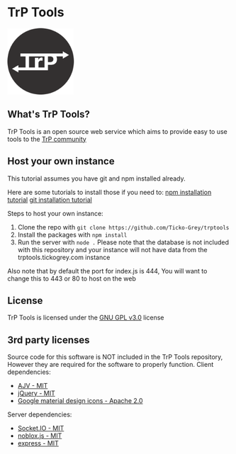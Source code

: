 # TrP Tools
<img src="https://raw.githubusercontent.com/Ticko-Grey/trptools/master/Content/SiteContent/icon.png" alt="drawing" width="150"/>

## What's TrP Tools?
TrP Tools is an open source web service which aims to provide easy to use tools to the [TrP community](https://www.roblox.com/groups/4572671/Trolleybuses-Fan-Group)
## Host your own instance
This tutorial assumes you have git and npm installed already. 

Here are some tutorials to install those if you need to:
[npm installation tutorial](https://docs.npmjs.com/downloading-and-installing-node-js-and-npm)
[git installation tutorial](https://git-scm.com/book/en/v2/Getting-Started-Installing-Git) 

Steps to host your own instance:
1) Clone the repo with ``git clone https://github.com/Ticko-Grey/trptools``
2) Install the packages with ``npm install``
3) Run the server with ``node .``
Please note that the database is not included with this repository and your instance will not have data from the trptools.tickogrey.com instance

Also note that by default the port for index.js is 444, You will want to change this to 443 or 80 to host on the web
## License
TrP Tools is licensed under the [GNU GPL v3.0](https://choosealicense.com/licenses/gpl-3.0/) license
## 3rd party licenses
Source code for this software is NOT included in the TrP Tools repository, However they are required for the software to properly function.
Client dependencies:
- [AJV - MIT](https://ajv.js.org/license.html)
- [jQuery - MIT](https://jquery.com/license/)
- [Google material design icons - Apache 2.0](https://github.com/google/material-design-icons/blob/master/LICENSE)

Server dependencies:
- [Socket.IO - MIT](https://github.com/socketio/socket.io/blob/main/LICENSE)
- [noblox.js - MIT](https://github.com/noblox/noblox.js/blob/master/LICENSE)
- [express - MIT](https://github.com/expressjs/express/blob/master/LICENSE)
